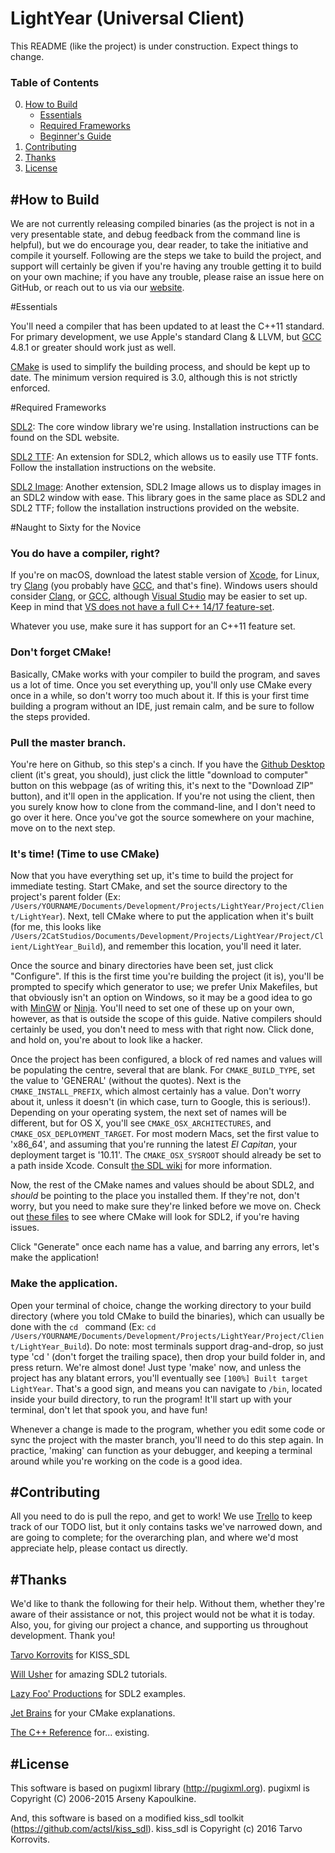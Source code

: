 # LightYear (Universal Client)
This README (like the project) is under construction. Expect things to change.



### Table of Contents

0. [How to Build](#how-to-build)
	* [Essentials](#essentials)
	* [Required Frameworks](#required-frameworks)
	* [Beginner's Guide](#naught-to-sixty-for-the-novice)
1. [Contributing](#contributing)
2. [Thanks](#thanks)
3. [License](#license)


#How to Build
---
We are not currently releasing compiled binaries (as the project is not in a very presentable state, and debug feedback from the command line is helpful), but we do encourage you, dear reader, to take the initiative and compile it yourself. Following are the steps we take to build the project, and support will certainly be given if you're having any trouble getting it to build on your own machine; if you have any trouble, please raise an issue here on GitHub, or reach out to us via our [website](https://2catstudios.github.io/main.html).

#Essentials

You'll need a compiler that has been updated to at least the C++11 standard. For primary development, we use Apple's standard Clang & LLVM, but [GCC](https://gcc.gnu.org) 4.8.1 or greater should work just as well.

[CMake](https://cmake.org) is used to simplify the building process, and should be kept up to date. The minimum version required is 3.0, although this is not strictly enforced.

#Required Frameworks

[SDL2](https://www.libsdl.org/download-2.0.php): The core window library we're using. Installation instructions can be found on the SDL website.

[SDL2 TTF](https://www.libsdl.org/projects/SDL_ttf/): An extension for SDL2, which allows us to easily use TTF fonts. Follow the installation instructions on the website.

[SDL2 Image](https://www.libsdl.org/projects/SDL_image/): Another extension, SDL2 Image allows us to display images in an SDL2 window with ease. This library goes in the same place as SDL2 and SDL2 TTF; follow the installation instructions provided on the website.

#Naught to Sixty for the Novice
### You do have a compiler, right?
If you're on macOS, download the latest stable version of [Xcode](https://developer.apple.com/xcode/), for Linux, try [Clang](http://clang.llvm.org) (you probably have [GCC](https://gcc.gnu.org), and that's fine). Windows users should consider [Clang](http://clang.llvm.org), or [GCC](https://gcc.gnu.org), although [Visual Studio](https://www.visualstudio.com) may be easier to set up. Keep in mind that [VS does not have a full C++ 14/17 feature-set](https://msdn.microsoft.com/en-us/library/hh567368.aspx).

Whatever you use, make sure it has support for an C++11 feature set.

### Don't forget CMake!
Basically, CMake works with your compiler to build the program, and saves us a lot of time. Once you set everything up, you'll only use CMake every once in a while, so don't worry too much about it. If this is your first time building a program without an IDE, just remain calm, and be sure to follow the steps provided.

### Pull the master branch.
You're here on Github, so this step's a cinch. If you have the [Github Desktop](https://desktop.github.com) client (it's great, you should), just click the little "download to computer" button on this webpage (as of writing this, it's next to the "Download ZIP" button), and it'll open in the application. If you're not using the client, then you surely know how to clone from the command-line, and I don't need to go over it here. Once you've got the source somewhere on your machine, move on to the next step.

### It's time! (Time to use CMake)
Now that you have everything set up, it's time to build the project for immediate testing. Start CMake, and set the source directory to the project's parent folder (Ex: `/Users/YOURNAME/Documents/Development/Projects/LightYear/Project/Client/LightYear`). Next, tell CMake where to put the application when it's built (for me, this looks like `/Users/2CatStudios/Documents/Development/Projects/LightYear/Project/Client/LightYear_Build`), and remember this location, you'll need it later.

Once the source and binary directories have been set, just click "Configure". If this is the first time you're building the project (it is), you'll be prompted to specify which generator to use; we prefer Unix Makefiles, but that obviously isn't an option on Windows, so it may be a good idea to go with [MinGW](http://www.mingw.org) or [Ninja](https://ninja-build.org). You'll need to set one of these up on your own, however, as that is outside the scope of this guide. Native compilers should certainly be used, you don't need to mess with that right now. Click done, and hold on, you're about to look like a hacker.

Once the project has been configured, a block of red names and values will be populating the centre, several that are blank. For `CMAKE_BUILD_TYPE`, set the value to 'GENERAL' (without the quotes). Next is the `CMAKE_INSTALL_PREFIX`, which almost certainly has a value. Don't worry about it, unless it doesn't (in which case, turn to Google, this is serious!). Depending on your operating system, the next set of names will be different, but for OS X, you'll see `CMAKE_OSX_ARCHITECTURES`, and `CMAKE_OSX_DEPLOYMENT_TARGET`. For most modern Macs, set the first value to 'x86_64', and assuming that you're running the latest *El Capitan*, your deployment target is '10.11'. The `CMAKE_OSX_SYSROOT` should already be set to a path inside Xcode. Consult [the SDL wiki](https://wiki.libsdl.org/FAQMacOSX) for more information.

Now, the rest of the CMake names and values should be about SDL2, and *should* be pointing to the place you installed them. If they're not, don't worry, but you need to make sure they're linked before we move on. Check out [these files](https://github.com/2CatStudios/LightYear/tree/master/Project/Universal/LightYear/cmake) to see where CMake will look for SDL2, if you're having issues.

Click "Generate" once each name has a value, and barring any errors, let's make the application!

### Make the application.
Open your terminal of choice, change the working directory to your build directory (where you told CMake to build the binaries), which can usually be done with the `cd ` command (Ex: `cd /Users/YOURNAME/Documents/Development/Projects/LightYear/Project/Client/LightYear_Build`). Do note: most terminals support drag-and-drop, so just type 'cd ' (don't forget the trailing space), then drop your build folder in, and press return. We're almost done! Just type 'make' now, and unless the project has any blatant errors, you'll eventually see `[100%] Built target LightYear`. That's a good sign, and means you can navigate to `/bin`, located inside your build directory, to run the program! It'll start up with your terminal, don't let that spook you, and have fun!

Whenever a change is made to the program, whether you edit some code or sync the project with the master branch, you'll need to do this step again. In practice, 'making' can function as your debugger, and keeping a terminal around while you're working on the code is a good idea.

#Contributing
---

All you need to do is pull the repo, and get to work! We use [Trello](https://trello.com/b/sbkunaPH) to keep track of our TODO list, but it only contains tasks we've narrowed down, and are going to complete; for the overarching plan, and where we'd most appreciate help, please contact us directly.


#Thanks
---
We'd like to thank the following for their help. Without them, whether they're aware of their assistance or not, this project would not be what it is today. Also, you, for giving our project a chance, and supporting us throughout development. Thank you!

[Tarvo Korrovits](https://github.com/actsl/kiss_sdl) for KISS_SDL

[Will Usher](http://www.willusher.io) for amazing SDL2 tutorials.

[Lazy Foo' Productions](http://lazyfoo.net) for SDL2 examples.

[Jet Brains](https://www.jetbrains.com) for your CMake explanations.

[The C++ Reference](http://en.cppreference.com/w/) for... existing.


#License
---
This software is based on pugixml library (http://pugixml.org).
pugixml is Copyright (C) 2006-2015 Arseny Kapoulkine.

And, this software is based on a modified kiss\_sdl toolkit (https://github.com/actsl/kiss_sdl).
kiss\_sdl is Copyright (c) 2016 Tarvo Korrovits. 

